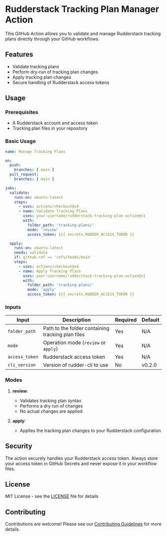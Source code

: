# Rudderstack Tracking Plan Manager Action

This GitHub Action allows you to validate and manage Rudderstack tracking plans directly through your GitHub workflows.

## Features

- Validate tracking plans
- Perform dry-run of tracking plan changes
- Apply tracking plan changes
- Secure handling of Rudderstack access tokens

## Usage

### Prerequisites

- A Rudderstack account and access token
- Tracking plan files in your repository

### Basic Usage

```yaml
name: Manage Tracking Plans

on:
  push:
    branches: [ main ]
  pull_request:
    branches: [ main ]

jobs:
  validate:
    runs-on: ubuntu-latest
    steps:
      - uses: actions/checkout@v4
      - name: Validate Tracking Plans
        uses: your-username/rudderstack-tracking-plan-action@v1
        with:
          folder_path: 'tracking-plans/'
          mode: 'review'
          access_token: ${{ secrets.RUDDER_ACCESS_TOKEN }}

  apply:
    runs-on: ubuntu-latest
    needs: validate
    if: github.ref == 'refs/heads/main'
    steps:
      - uses: actions/checkout@v4
      - name: Apply Tracking Plans
        uses: your-username/rudderstack-tracking-plan-action@v1
        with:
          folder_path: 'tracking-plans/'
          mode: 'apply'
          access_token: ${{ secrets.RUDDER_ACCESS_TOKEN }}
```

### Inputs

| Input | Description | Required | Default |
|-------|-------------|----------|---------|
| `folder_path` | Path to the folder containing tracking plan files | Yes | N/A |
| `mode` | Operation mode (`review` or `apply`) | Yes | N/A |
| `access_token` | Rudderstack access token | Yes | N/A |
| `cli_version` | Version of rudder-cli to use | No | v0.2.0 |

### Modes

1. **review**: 
   - Validates tracking plan syntax
   - Performs a dry run of changes
   - No actual changes are applied

2. **apply**:
   - Applies the tracking plan changes to your Rudderstack configuration

## Security

The action securely handles your Rudderstack access token. Always store your access token in GitHub Secrets and never expose it in your workflow files.

## License

MIT License - see the [LICENSE](LICENSE) file for details

## Contributing

Contributions are welcome! Please see our [Contributing Guidelines](CONTRIBUTING.md) for more details.

